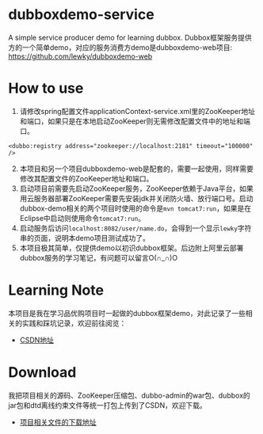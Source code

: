# dubboxdemo-service

A simple service producer demo for learning dubbox. Dubbox框架服务提供方的一个简单demo，对应的服务消费方demo是dubboxdemo-web项目: https://github.com/lewky/dubboxdemo-web

# How to use

1. 请修改spring配置文件applicationContext-service.xml里的ZooKeeper地址和端口，如果只是在本地启动ZooKeeper则无需修改配置文件中的地址和端口。
```
<dubbo:registry address="zookeeper://localhost:2181" timeout="100000" />
```
2. 本项目和另一个项目dubboxdemo-web是配套的，需要一起使用，同样需要修改其配置文件的ZooKeeper地址和端口。
3. 启动项目前需要先启动ZooKeeper服务，ZooKeeper依赖于Java平台，如果用云服务器部署ZooKeeper需要先安装jdk并关闭防火墙、放行端口号。启动dubbox-demo相关的两个项目时使用的命令是`mvn tomcat7:run`，如果是在Eclipse中启动则使用命令`tomcat7:run`。
4. 启动服务后访问`localhost:8082/user/name.do`，会得到一个显示`lewky`字符串的页面，说明本demo项目测试成功了。
5. 本项目极其简单，仅提供demo以初识dubbox框架。后边附上阿里云部署dubbox服务的学习笔记，有问题可以留言O(∩_∩)O

# Learning Note

本项目是我在学习品优购项目时一起做的dubbox框架demo，对此记录了一些相关的实践和踩坑记录，欢迎前往阅览：

* [CSDN地址](https://blog.csdn.net/lewky_liu/article/details/82962571)

# Download

我把项目相关的源码、ZooKeeper压缩包、dubbo-admin的war包、dubbox的jar包和dtd离线约束文件等统一打包上传到了CSDN，欢迎下载。

* [项目相关文件的下载地址](https://download.csdn.net/download/lewky_liu/10707347)
